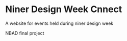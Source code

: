 # Niner Design Week Cnnect


A website for events held during niner design week


NBAD final project
